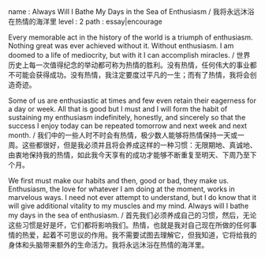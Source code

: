 name : Always Will I Bathe My Days in the Sea of Enthusiasm / 我将永远沐浴在热情的海洋里
level : 2
path : essay|encourage

Every memorable act in the history of the world is a triumph of enthusiasm. Nothing great was ever achieved without it. Without enthusiasm. I am doomed to a life of mediocrity, but with it I can accomplish miracles. / 世界历史上每一次值得纪念的举动都可称为热情的胜利。没有热情，任何伟大的事业都不可能会获得成功。没有热情，我注定要度过平凡的一生；而有了热情，我将会创造奇迹。

Some of us are enthusiastic at times and few even retain their eagerness for a day or week. All that is good but I must and I will form the habit of sustaining my enthusiasm indefinitely, honestly, and sincerely so that the success I enjoy today can be repeated tomorrow and next week and next month. / 我们中的一些人时不时会有热情，极少数人能够将热情保持一天或一周。这些都很好，但是我必须并且将会养成这样的一种习惯：无限期地、真诚地、由衷地保持我的热情，如此我今天享有的成功才能够不断重复至明天、下周乃至下个月。

We first must make our habits and then, good or bad, they make us. Enthusiasm, the love for whatever I am doing at the moment, works in marvelous ways. I need not ever attempt to understand, but I do know that it will give additional vitality to my muscles and my mind. Always will I bathe my days in the sea of enthusiasm. / 首先我们必须养成自己的习惯，然后，无论这些习惯是好是坏，它们都将影响我们。热情，也就是我对自己现在所做的任何事情的热爱，起着不可思议的作用。我不需要试图去理解它，但我知道，它将给我的身体和头脑带来额外的生命活力。我将永远沐浴在热情的海洋里。
